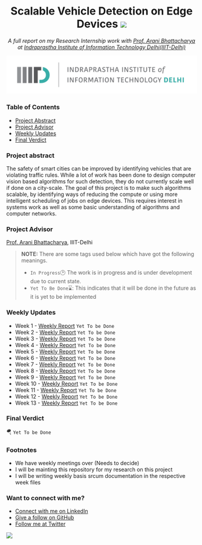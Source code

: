 <h1 align="center">Scalable Vehicle Detection on Edge Devices <img src="https://media2.giphy.com/media/KB8MHRUq55wjXVwWyl/source.gif" width="50"></h1>

<p align="center"><i>A full report on my Research Internship work with <a href="https://www.iiitd.ac.in/arani">Prof. Arani Bhattacharya</a> at <a href="https://www.iiitd.ac.in">Indraprastha Institute of Information Technology Delhi(IIIT-Delhi)</a></i></p>

<div align="center">
    <a href="https://www.iiitd.ac.in"><img src="Assets/IIIT-Delhi Logo.png" width="900" alt="Indraprastha Institute of Information Technology Delhi(IIIT-Delhi)"></a>
</div>

### Table of Contents
* [Project Abstract](#project-abstract)
* [Project Advisor](#project-advisor)
* [Weekly Updates](#weekly-updates)
* [Final Verdict](#final-verdict)

### Project abstract
The safety of smart cities can be improved by identifying vehicles that are violating traffic rules. While a lot of work has been done to design computer vision based algorithms for such detection, they do not currently scale well if done on a city-scale. The goal of this project is to make such algorithms scalable, by identifying ways of reducing the compute or using more intelligent scheduling of jobs on edge devices. This requires interest in systems work as well as some basic understanding of algorithms and computer networks.

### Project Advisor
[Prof. Arani Bhattacharya](https://www.iiitd.ac.in/arani), IIIT-Delhi

> **NOTE:** There are some tags used below which have got the following meanings.
> * `In Progress`:clock2: The work is in progress and is under development due to current state.
> * `Yet To Be Done`:hourglass:: This indicates that it will be done in the future as it is yet to be implemented

### Weekly Updates
* Week 1 - [Weekly Report](https://github.com/jaskiratsingh2000/Research-Scalable-Vehicle-Detection-on-Edge-Devices/tree/main/Weekly%20Reports) `Yet To be Done`
* Week 2 - [Weekly Report](https://github.com/jaskiratsingh2000/Research-Scalable-Vehicle-Detection-on-Edge-Devices/tree/main/Weekly%20Reports) `Yet To be Done`
* Week 3 - [Weekly Report](https://github.com/jaskiratsingh2000/Research-Scalable-Vehicle-Detection-on-Edge-Devices/tree/main/Weekly%20Reports) `Yet To be Done`
* Week 4 - [Weekly Report](https://github.com/jaskiratsingh2000/Research-Scalable-Vehicle-Detection-on-Edge-Devices/tree/main/Weekly%20Reports) `Yet To be Done`
* Week 5 - [Weekly Report](https://github.com/jaskiratsingh2000/Research-Scalable-Vehicle-Detection-on-Edge-Devices/tree/main/Weekly%20Reports) `Yet To be Done`
* Week 6 - [Weekly Report](https://github.com/jaskiratsingh2000/Research-Scalable-Vehicle-Detection-on-Edge-Devices/tree/main/Weekly%20Reports) `Yet To be Done`
* Week 7 - [Weekly Report](https://github.com/jaskiratsingh2000/Research-Scalable-Vehicle-Detection-on-Edge-Devices/tree/main/Weekly%20Reports) `Yet To be Done`
* Week 8 - [Weekly Report](https://github.com/jaskiratsingh2000/Research-Scalable-Vehicle-Detection-on-Edge-Devices/tree/main/Weekly%20Reports) `Yet To be Done`
* Week 9 - [Weekly Report](https://github.com/jaskiratsingh2000/Research-Scalable-Vehicle-Detection-on-Edge-Devices/tree/main/Weekly%20Reports) `Yet To be Done`
* Week 10 - [Weekly Report](https://github.com/jaskiratsingh2000/Research-Scalable-Vehicle-Detection-on-Edge-Devices/tree/main/Weekly%20Reports) `Yet To be Done`
* Week 11 - [Weekly Report](https://github.com/jaskiratsingh2000/Research-Scalable-Vehicle-Detection-on-Edge-Devices/tree/main/Weekly%20Reports) `Yet To be Done`
* Week 12 - [Weekly Report](https://github.com/jaskiratsingh2000/Research-Scalable-Vehicle-Detection-on-Edge-Devices/tree/main/Weekly%20Reports) `Yet To be Done`
* Week 13 - [Weekly Report](https://github.com/jaskiratsingh2000/Research-Scalable-Vehicle-Detection-on-Edge-Devices/tree/main/Weekly%20Reports) `Yet To be Done`

### Final Verdict
:parachute: `Yet To be Done`

### Footnotes
* We have weekly meetings over (Needs to decide)
* I will be mainting this repository for my research on this project
* I will be writing weekly basis srcum documentation in the respective week files

### Want to connect with me?
- [Connect with me on LinkedIn](https://www.linkedin.com/in/jaskiratsingh2000/)
- [Give a follow on GitHub](https://github.com/jaskiratsingh2000)
- [Follow me at Twitter](https://twitter.com/jaskirat626)

[![](https://img.shields.io/badge/Made%20With%20❤️%20By-Jaskirat-red)](https://github.com/jaskiratsingh2000)
